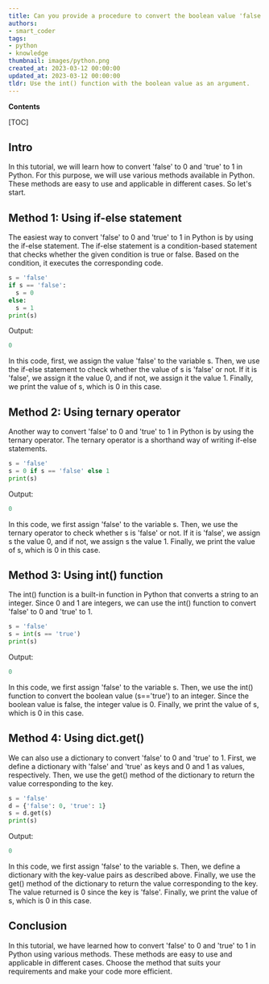 ```yaml
---
title: Can you provide a procedure to convert the boolean value 'false' to 0 and 'true' to 1?
authors:
- smart_coder
tags:
- python
- knowledge
thumbnail: images/python.png
created_at: 2023-03-12 00:00:00
updated_at: 2023-03-12 00:00:00
tldr: Use the int() function with the boolean value as an argument.
---
```


**Contents**

[TOC]

Intro
--------

In this tutorial, we will learn how to convert 'false' to 0 and 'true' to 1 in Python. For this purpose, we will use various methods available in Python. These methods are easy to use and applicable in different cases. So let's start.

Method 1: Using if-else statement
----------------------------------------

The easiest way to convert 'false' to 0 and 'true' to 1 in Python is by using the if-else statement. The if-else statement is a condition-based statement that checks whether the given condition is true or false. Based on the condition, it executes the corresponding code.

```python
s = 'false'
if s == 'false':
  s = 0
else:
  s = 1
print(s)
```
Output:
```python
0
```

In this code, first, we assign the value 'false' to the variable s. Then, we use the if-else statement to check whether the value of s is 'false' or not. If it is 'false', we assign it the value 0, and if not, we assign it the value 1. Finally, we print the value of s, which is 0 in this case.

Method 2: Using ternary operator
---------------------------------------

Another way to convert 'false' to 0 and 'true' to 1 in Python is by using the ternary operator. The ternary operator is a shorthand way of writing if-else statements.

```python
s = 'false'
s = 0 if s == 'false' else 1
print(s)
```

Output:
```python
0
```

In this code, we first assign 'false' to the variable s. Then, we use the ternary operator to check whether s is 'false' or not. If it is 'false', we assign s the value 0, and if not, we assign s the value 1. Finally, we print the value of s, which is 0 in this case.

Method 3: Using int() function
------------------------------------

The int() function is a built-in function in Python that converts a string to an integer. Since 0 and 1 are integers, we can use the int() function to convert 'false' to 0 and 'true' to 1.

```python
s = 'false'
s = int(s == 'true')
print(s)
```

Output:
```python
0
```

In this code, we first assign 'false' to the variable s. Then, we use the int() function to convert the boolean value (s=='true') to an integer. Since the boolean value is false, the integer value is 0. Finally, we print the value of s, which is 0 in this case.

Method 4: Using dict.get()
------------------------------ 

We can also use a dictionary to convert 'false' to 0 and 'true' to 1. First, we define a dictionary with 'false' and 'true' as keys and 0 and 1 as values, respectively. Then, we use the get() method of the dictionary to return the value corresponding to the key.

```python
s = 'false'
d = {'false': 0, 'true': 1}
s = d.get(s)
print(s)
```

Output:
```python
0
```

In this code, we first assign 'false' to the variable s. Then, we define a dictionary with the key-value pairs as described above. Finally, we use the get() method of the dictionary to return the value corresponding to the key. The value returned is 0 since the key is 'false'. Finally, we print the value of s, which is 0 in this case.

Conclusion
---------------

In this tutorial, we have learned how to convert 'false' to 0 and 'true' to 1 in Python using various methods. These methods are easy to use and applicable in different cases. Choose the method that suits your requirements and make your code more efficient.
